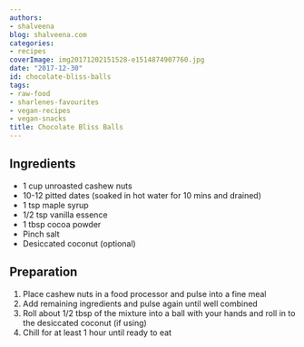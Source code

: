 ```yaml
---
authors:
- shalveena
blog: shalveena.com
categories:
- recipes
coverImage: img20171202151528-e1514874907760.jpg
date: "2017-12-30"
id: chocolate-bliss-balls
tags:
- raw-food
- sharlenes-favourites
- vegan-recipes
- vegan-snacks
title: Chocolate Bliss Balls
---
```


## Ingredients

- 1 cup unroasted cashew nuts
- 10-12 pitted dates (soaked in hot water for 10 mins and drained)
- 1 tsp maple syrup
- 1/2 tsp vanilla essence
- 1 tbsp cocoa powder
- Pinch salt
- Desiccated coconut (optional)

## Preparation

1. Place cashew nuts in a food processor and pulse into a fine meal
2. Add remaining ingredients and pulse again until well combined
3. Roll about 1/2 tbsp of the mixture into a ball with your hands and roll in to the desiccated coconut (if using)
4. Chill for at least 1 hour until ready to eat
